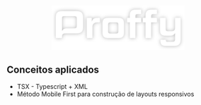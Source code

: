 <p align="center"> 
  <img src="/readme_assets/logo.svg" alt="Logo" width="300"/>
</p>

## Conceitos aplicados
- TSX - Typescript + XML
- Método Mobile First para construção de layouts responsivos
